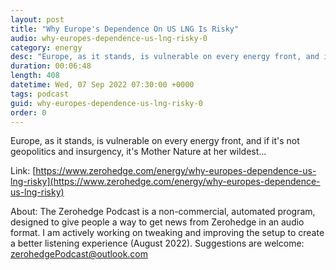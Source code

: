 ```yaml
---
layout: post
title: "Why Europe's Dependence On US LNG Is Risky"
audio: why-europes-dependence-us-lng-risky-0
category: energy
desc: "Europe, as it stands, is vulnerable on every energy front, and if it's not geopolitics and insurgency, it's Mother Nature at her wildest..."
duration: 00:06:48
length: 408
datetime: Wed, 07 Sep 2022 07:30:00 +0000
tags: podcast
guid: why-europes-dependence-us-lng-risky-0
order: 0
---
```

Europe, as it stands, is vulnerable on every energy front, and if it's not geopolitics and insurgency, it's Mother Nature at her wildest...

Link: [https://www.zerohedge.com/energy/why-europes-dependence-us-lng-risky](https://www.zerohedge.com/energy/why-europes-dependence-us-lng-risky)

About: The Zerohedge Podcast is a non-commercial, automated program, designed to give people a way to get news from Zerohedge in an audio format.  I am actively working on tweaking and improving the setup to create a better listening experience (August 2022).  Suggestions are welcome: [zerohedgePodcast@outlook.com](mailto:zerohedgePodcast@outlook.com)